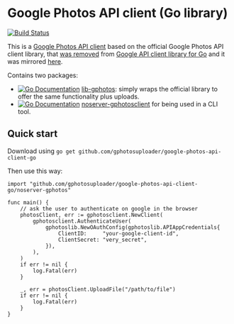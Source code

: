 # Google Photos API client (Go library)
[![Build Status](https://img.shields.io/travis/gphotosuploader/google-photos-api-client-go.svg?style=flat-square)](https://travis-ci.com/gphotosuploader/google-photos-api-client-go)


This is a [Google Photos API client]() based on the official Google Photos API client library, that [was removed](https://code-review.googlesource.com/c/google-api-go-client/+/39951) from [Google API client library for Go](https://godoc.org/google.golang.org/api) and it was mirrored [here](https://github.com/gphotosuploader/googlemirror). 

Contains two packages:

- [![Go Documentation](https://img.shields.io/badge/go-documentation-blue.svg?style=flat-square)](https://godoc.org/github.com/gphotosuploader/google-photos-api-client-go/lib-gphotos) [lib-gphotos](https://github.com/gphotosuploader/google-photos-api-client-go/tree/master/lib-gphotos): simply wraps the official library to offer the same functionality plus uploads.
- [![Go Documentation](https://img.shields.io/badge/go-documentation-blue.svg?style=flat-square)](https://godoc.org/github.com/gphotosuploader/google-photos-api-client-go/noserver-gphotos) [noserver-gphotosclient](https://github.com/gphotosuploader/google-photos-api-client-go/noserver-gphotosclient) for being used in a CLI tool.    

## Quick start

Download using `go get github.com/gphotosuploader/google-photos-api-client-go`

Then use this way:

```
import "github.com/gphotosuploader/google-photos-api-client-go/noserver-gphotos"

func main() {
	// ask the user to authenticate on google in the browser
	photosClient, err := gphotosclient.NewClient(
		gphotosclient.AuthenticateUser(
			gphotoslib.NewOAuthConfig(gphotoslib.APIAppCredentials{
				ClientID:     "your-google-client-id",
				ClientSecret: "very_secret",
			}),
		),
	)
	if err != nil {
		log.Fatal(err)
	}

	_, err = photosClient.UploadFile("/path/to/file")
	if err != nil {
		log.Fatal(err)
	}
}
```
